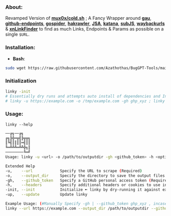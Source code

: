 ### About:
Revamped Version of [**mux0x/cold.sh**](https://github.com/mux0x/cold.sh) ; A Fancy Wrapper around [**gau**](https://github.com/lc/gau), [**github-endpoints**](https://github.com/gwen001/github-search/blob/master/github-endpoints.py), [**gospider**](https://github.com/jaeles-project/gospider), [**hakrawler**](https://github.com/hakluke/hakrawler), [**JSA**](https://github.com/w9w/JSA), [**katana**](https://github.com/projectdiscovery/katana), [**subJS**](https://github.com/lc/subjs), [**waybackurls**](https://github.com/tomnomnom/waybackurls) & [**xnLinkFinder**](https://github.com/xnl-h4ck3r/xnLinkFinder) to find as much Links, Endpoints & Params as possible on a single `$URL`.

### **Installation**:
 - **Bash**: 
```bash
sudo wget https://raw.githubusercontent.com/Azathothas/BugGPT-Tools/main/linky/linky.sh -O /usr/local/bin/linky && sudo chmod +xwr /usr/local/bin/linky && linky --help
``` 
### Initialization
```bash
linky -init
# Essentially dry runs and attempts auto install of dependencies and Initialize upon first & second run:
# linky -u https://example.com -o /tmp/example.com -gh ghp_xyz ; linky -u https://example.com -o /tmp/example.com -gh ghp_xyz
```

### Usage:
`linky --help`
```bash
──╔╗──╔╗
╔╗╠╬═╦╣╠╦╦╗
║╚╣║║║║═╣║║
╚═╩╩╩═╩╩╬╗║
────────╚═╝
Usage: linky -u <url> -o /path/to/outputdir -gh <github_token> -h <optional Headers>

Extended Help
-u,    --url            Specify the URL to scrape (Required)
-o,    --output_dir     Specify the directory to save the output files (Required)
-gh,   --github_token   Specify a GitHub personal access token (Required if you want to fetch from github)
-h,    --headers        Specify additional headers or cookies to use in the HTTP request (optional)
-init, --init           Initialize ➼ linky by dry-running it against example.com (Only run on a fresh Install)
-up,   --update         Update linky

Example Usage: (#Manually Specify -gh | --github_token ghp_xyz , incase ~/.config/.github_tokens doesn't exsist)
linky --url https://example.com --output_dir /path/to/outputdir --github_token $(head -n 1 ~/.config/.github_tokens) --headers "Authorization: Bearer token; Cookie: cookie_value"
```

